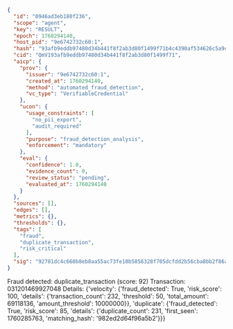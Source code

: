 ```json
{
  "id": "0946ad3eb180f236",
  "scope": "agent",
  "key": "RESULT",
  "epoch": 1760294140,
  "host_pid": "9e6742732c60:1",
  "hash": "93afb9eddb97480d34b441f8f2ab3d80f1499f71b4c4390af534626c5a9ca895",
  "cid": "QmV193afb9eddb97480d34b441f8f2ab3d80f1499f71",
  "aicp": {
    "prov": {
      "issuer": "9e6742732c60:1",
      "created_at": 1760294140,
      "method": "automated_fraud_detection",
      "vc_type": "VerifiableCredential"
    },
    "ucon": {
      "usage_constraints": [
        "no_pii_export",
        "audit_required"
      ],
      "purpose": "fraud_detection_analysis",
      "enforcement": "mandatory"
    },
    "eval": {
      "confidence": 1.0,
      "evidence_count": 0,
      "review_status": "pending",
      "evaluated_at": 1760294140
    }
  },
  "sources": [],
  "edges": [],
  "metrics": {},
  "thresholds": {},
  "tags": [
    "fraud",
    "duplicate_transaction",
    "risk_critical"
  ],
  "sig": "92781dc4c660b8eb8aa55ac73fe10b5856328f705dcfdd2b56cba8bb2f86a004"
}
```

Fraud detected: duplicate_transaction (score: 92)
Transaction: 031201469927048
Details: {'velocity': {'fraud_detected': True, 'risk_score': 100, 'details': {'transaction_count': 232, 'threshold': 50, 'total_amount': 69118136, 'amount_threshold': 10000000}}, 'duplicate': {'fraud_detected': True, 'risk_score': 85, 'details': {'duplicate_count': 231, 'first_seen': 1760285763, 'matching_hash': '982ed2d64f96a5b2'}}}